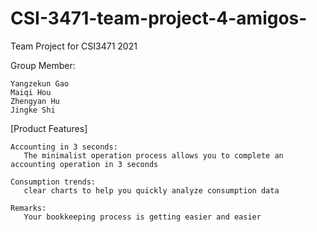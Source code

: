 # CSI-3471-team-project-4-amigos-
Team Project for CSI3471 2021

Group Member:

    Yangzekun Gao
    Maiqi Hou
    Zhengyan Hu
    Jingke Shi


[Product Features]

    Accounting in 3 seconds: 
       The minimalist operation process allows you to complete an accounting operation in 3 seconds
   
    Consumption trends:
       clear charts to help you quickly analyze consumption data

    Remarks: 
       Your bookkeeping process is getting easier and easier

